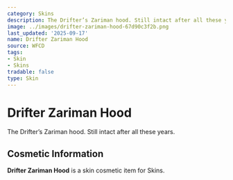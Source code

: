 ```yaml
---
category: Skins
description: The Drifter’s Zariman hood. Still intact after all these years.
image: ../images/drifter-zariman-hood-67d90c3f2b.png
last_updated: '2025-09-17'
name: Drifter Zariman Hood
source: WFCD
tags:
- Skin
- Skins
tradable: false
type: Skin
---
```


# Drifter Zariman Hood

The Drifter’s Zariman hood. Still intact after all these years.

## Cosmetic Information

**Drifter Zariman Hood** is a skin cosmetic item for Skins.

